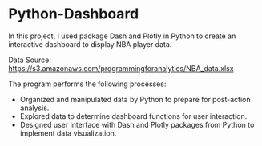 # Python-Dashboard
In this project, I used package Dash and Plotly in Python to create an interactive dashboard to display NBA player data.

Data Source: https://s3.amazonaws.com/programmingforanalytics/NBA_data.xlsx

The program performs the following processes:
- Organized and manipulated data by Python to prepare for post-action analysis.
- Explored data to determine dashboard functions for user interaction.
- Designed user interface with Dash and Plotly packages from Python to implement data visualization.
